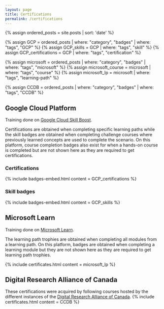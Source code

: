 ```yaml
---
layout: page
title: Certifications
permalink: /certifications
---
```

<!-- Posts preprocessing -->
{% assign ordered_posts = site.posts | sort: 'date' %}
<!-- Google Cloud Platform -->
{% assign GCP = ordered_posts | where: "category", "badges" | where: "tags", "GCP" %}
{% assign GCP_skills = GCP | where: "tags", "skill" %}
{% assign GCP_certifications = GCP | where: "tags", "certification" %}
<!-- Microsoft learn -->
{% assign microsoft = ordered_posts | where: "category", "badges" | where: "tags", "microsoft" %}
{% assign microsoft_course = microsoft | where: "tags", "course" %}
{% assign microsoft_lp = microsoft | where: "tags", "learning-path" %}
<!-- AWS -->
<!-- Digital Research Alliance of Canada -->
{% assign CCDB = ordered_posts | where: "category", "badges" | where: "tags", "CCDB" %}

## Google Cloud Platform
<!-- Learning paths -> Skill badges -> Completion badge -->
Training done on [Google Cloud Skill Boost](https://www.cloudskillsboost.google/paths).

Certifications are obtained when completing specific learning paths while the skill badges are obtained when completing challenge courses where previously learned concepts are used to complete the scenario. On this platform, course completion badges also exist for when a hands-on course is completed but are not shown here as they are required to get certifications.
### Certifications
{% include badges-embed.html content = GCP_certifications %}
### Skill badges
{% include badges-embed.html content = GCP_skills %}

## Microsoft Learn
<!-- Course -> Learning paths -> Modules -->
Training done on [Microsoft Learn](https://learn.microsoft.com/en-us/).

<!-- Certifications are awarded when a course is fully completed and the exam is passed successfully. -->
The learning path trophies are obtained when completing all modules from a learning path. On this platform, badges are obtained when completing a learning module but they are not shown here as they are required to get learning path trophies.
<!-- ### Certifications -->
<!-- ### Learning path trophies -->
{% include certificates.html content = microsoft_lp %}

<!-- ## Amazon Web Services -->

## Digital Research Alliance of Canada
These certifications were acquired by following courses hosted by the different instances of the [Digital Research Alliance of Canada](https://www.alliancecan.ca/en).
{% include certificates.html content = CCDB %}

<script type="text/javascript" async src="//cdn.credly.com/assets/utilities/embed.js"></script>